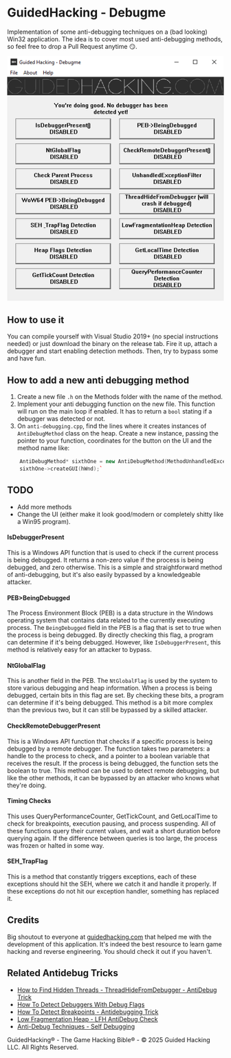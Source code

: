 # GuidedHacking - Debugme 

Implementation of some anti-debugging techniques on a (bad looking) Win32 application. The idea is to cover most used anti-debugging methods, so feel free to drop a Pull Request anytime 😏.

![](preview.png)

## How to use it

You can compile yourself with Visual Studio 2019+ (no special instructions needed) or just download the binary on the release tab. Fire it up, attach a debugger and start enabling detection methods. Then, try to bypass some and have fun.

## How to add a new anti debugging method 

1. Create a new file `.h` on the Methods folder with the name of the method. 
2. Implement your anti debugging function on the new file. This function will run on the main loop if enabled. It has to return a `bool` stating if a debugger was detected or not.
2. On `anti-debugging.cpp`, find the lines where it creates instances of `AntiDebugMethod` class on the heap. Create a new instance, passing the pointer to your function, coordinates for the button on the UI and the method name like:
```cpp
    AntiDebugMethod* sixthOne = new AntiDebugMethod(MethodUnhandledException, 270, 220, "UnhandledExceptionFilter");
	sixthOne->createGUI(hWnd);`
```
## TODO
- Add more methods
- Change the UI (either make it look good/modern or completely shitty like a Win95 program).

#### IsDebuggerPresent

This is a Windows API function that is used to check if the current process is being debugged. It returns a non-zero value if the process is being debugged, and zero otherwise. This is a simple and straightforward method of anti-debugging, but it's also easily bypassed by a knowledgeable attacker.

#### PEB>BeingDebugged

The Process Environment Block (PEB) is a data structure in the Windows operating system that contains data related to the currently executing process. The `BeingDebugged` field in the PEB is a flag that is set to true when the process is being debugged. By directly checking this flag, a program can determine if it's being debugged. However, like `IsDebuggerPresent`, this method is relatively easy for an attacker to bypass.

#### NtGlobalFlag

This is another field in the PEB. The `NtGlobalFlag` is used by the system to store various debugging and heap information. When a process is being debugged, certain bits in this flag are set. By checking these bits, a program can determine if it's being debugged. This method is a bit more complex than the previous two, but it can still be bypassed by a skilled attacker.

#### CheckRemoteDebuggerPresent

This is a Windows API function that checks if a specific process is being debugged by a remote debugger. The function takes two parameters: a handle to the process to check, and a pointer to a boolean variable that receives the result. If the process is being debugged, the function sets the boolean to true. This method can be used to detect remote debugging, but like the other methods, it can be bypassed by an attacker who knows what they're doing.

#### Timing Checks

This uses QueryPerformanceCounter, GetTickCount, and GetLocalTime to check for breakpoints, execution pausing, and process suspending. All of these functions query their current values, and wait a short duration before querying again. If the difference between queries is too large, the process was frozen or halted in some way.

#### SEH_TrapFlag

This is a method that constantly triggers exceptions, each of these exceptions should hit the SEH, where we catch it and handle it properly. If these exceptions do not hit our exception handler, something has replaced it. 

## Credits

Big shoutout to everyone at [guidedhacking.com](https://guidedhacking.com) that helped me with the development of this application. It's indeed the best resource to learn game hacking and reverse engineering. You should check it out if you haven't.


Related Antidebug Tricks​
-------------------------

-   [How to Find Hidden Threads - ThreadHideFromDebugger - AntiDebug Trick](https://guidedhacking.com/threads/how-to-find-hidden-threads-threadhidefromdebugger-antidebug-trick.14281/)
-   [How To Detect Debuggers With Debug Flags](https://guidedhacking.com/threads/how-to-detect-debuggers-with-debug-flags.20393/)
-   [How To Detect Breakpoints - Antidebugging Trick](https://guidedhacking.com/threads/how-to-detect-breakpoints-antidebugging-trick.20374/)
-   [Low Fragmentation Heap - LFH AntiDebug Check](https://guidedhacking.com/threads/low-fragmentation-heap-lfh-antidebug-check.20347/)
-   [Anti-Debug Techniques - Self Debugging](https://guidedhacking.com/threads/anti-debug-techniques-self-debugging.20339/)

 GuidedHacking® - The Game Hacking Bible® - © 2025 Guided Hacking LLC. All Rights Reserved.
